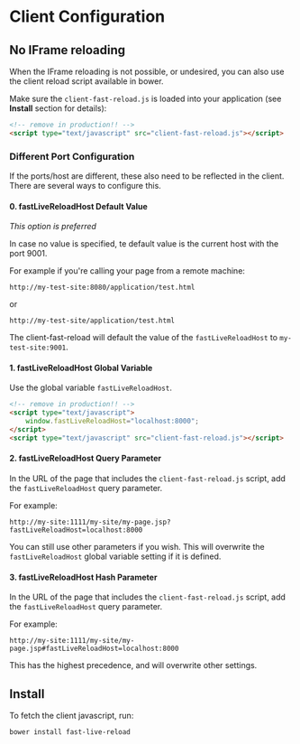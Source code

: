 # Client Configuration

## No IFrame reloading

When the IFrame reloading is not possible, or undesired, you can also use
the client reload script available in bower.

Make sure the `client-fast-reload.js` is
loaded into your application (see **Install** section for details):

```html
<!-- remove in production!! -->
<script type="text/javascript" src="client-fast-reload.js"></script>
```

### Different Port Configuration

If the ports/host are different, these also need to be reflected in the client.
There are several ways to configure this.

#### 0. fastLiveReloadHost Default Value

*This option is preferred*

In case no value is specified, te default value is the current host
with the port 9001.

For example if you're calling your page from a remote machine:
```
http://my-test-site:8080/application/test.html
```
or
```
http://my-test-site/application/test.html
```

The client-fast-reload will default the value of the `fastLiveReloadHost`
to `my-test-site:9001`.

#### 1. fastLiveReloadHost Global Variable

Use the global variable `fastLiveReloadHost`.

```html
<!-- remove in production!! -->
<script type="text/javascript">
    window.fastLiveReloadHost="localhost:8000";
</script>
<script type="text/javascript" src="client-fast-reload.js"></script>
```

#### 2. fastLiveReloadHost Query Parameter

In the URL of the page that includes the `client-fast-reload.js` script,
add the `fastLiveReloadHost` query parameter.

For example:
```
http://my-site:1111/my-site/my-page.jsp?fastLiveReloadHost=localhost:8000
```

You can still use other parameters if you wish. This will overwrite the
`fastLiveReloadHost` global variable setting if it is defined.

#### 3. fastLiveReloadHost Hash Parameter

In the URL of the page that includes the `client-fast-reload.js` script,
add the `fastLiveReloadHost` query parameter.

For example:
```
http://my-site:1111/my-site/my-page.jsp#fastLiveReloadHost=localhost:8000
```

This has the highest precedence, and will overwrite other settings.

## Install

To fetch the client javascript, run:

```sh
bower install fast-live-reload
```
